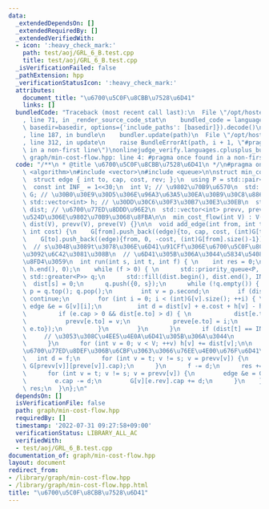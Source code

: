 ```yaml
---
data:
  _extendedDependsOn: []
  _extendedRequiredBy: []
  _extendedVerifiedWith:
  - icon: ':heavy_check_mark:'
    path: test/aoj/GRL_6_B.test.cpp
    title: test/aoj/GRL_6_B.test.cpp
  _isVerificationFailed: false
  _pathExtension: hpp
  _verificationStatusIcon: ':heavy_check_mark:'
  attributes:
    document_title: "\u6700\u5C0F\u8CBB\u7528\u6D41"
    links: []
  bundledCode: "Traceback (most recent call last):\n  File \"/opt/hostedtoolcache/Python/3.10.5/x64/lib/python3.10/site-packages/onlinejudge_verify/documentation/build.py\"\
    , line 71, in _render_source_code_stat\n    bundled_code = language.bundle(stat.path,\
    \ basedir=basedir, options={'include_paths': [basedir]}).decode()\n  File \"/opt/hostedtoolcache/Python/3.10.5/x64/lib/python3.10/site-packages/onlinejudge_verify/languages/cplusplus.py\"\
    , line 187, in bundle\n    bundler.update(path)\n  File \"/opt/hostedtoolcache/Python/3.10.5/x64/lib/python3.10/site-packages/onlinejudge_verify/languages/cplusplus_bundle.py\"\
    , line 312, in update\n    raise BundleErrorAt(path, i + 1, \"#pragma once found\
    \ in a non-first line\")\nonlinejudge_verify.languages.cplusplus_bundle.BundleErrorAt:\
    \ graph/min-cost-flow.hpp: line 4: #pragma once found in a non-first line\n"
  code: "/**\n * @title \u6700\u5C0F\u8CBB\u7528\u6D41\n */\n#pragma once\n#include\
    \ <algorithm>\n#include <vector>\n#include <queue>\n\nstruct min_cost_flow {\n\
    \  struct edge { int to, cap, cost, rev; };\n  using P = std::pair<int, int>;\n\
    \  const int INF_ = 1<<30;\n  int V; // \u9802\u70B9\u6570\n  std::vector<std::vector<edge>>\
    \ G; // \u30B0\u30E9\u30D5\u306E\u96A3\u63A5\u30EA\u30B9\u30C8\u8868\u73FE\n \
    \ std::vector<int> h; // \u30DD\u30C6\u30F3\u30B7\u30E3\u30EB\n  std::vector<int>\
    \ dist; // \u6700\u77ED\u8DDD\u96E2\n  std::vector<int> prevv, preve; // \u76F4\
    \u524D\u306E\u9802\u70B9\u3068\u8FBA\n\n  min_cost_flow(int V) : V(V), G(V), h(V),\
    \ dist(V), prevv(V), preve(V) {}\n\n  void add_edge(int from, int to, int cap,\
    \ int cost) {\n    G[from].push_back((edge){to, cap, cost, (int)G[to].size()});\n\
    \    G[to].push_back((edge){from, 0, -cost, (int)G[from].size()-1});\n  }\n\n\
    \  // s\u304B\u3089t\u3078\u306E\u6D41\u91CFf\u306E\u6700\u5C0F\u8CBB\u7528\u6D41\
    \u3092\u6C42\u3081\u308B\n  // \u6D41\u305B\u306A\u3044\u5834\u5408\u306F-1\u3092\
    \u8FD4\u3059\n  int run(int s, int t, int f) { \n    int res = 0;\n    std::fill(h.begin(),\
    \ h.end(), 0);\n    while (f > 0) { \n      std::priority_queue<P, std::vector<P>,\
    \ std::greater<P>> q;\n      std::fill(dist.begin(), dist.end(), INF_);\n    \
    \  dist[s] = 0;\n      q.push({0, s});\n      while (!q.empty()) { \n        P\
    \ p = q.top(); q.pop();\n        int v = p.second;\n        if (dist[v] < p.first)\
    \ continue;\n        for (int i = 0; i < (int)G[v].size(); ++i) { \n         \
    \ edge &e = G[v][i];\n          int d = dist[v] + e.cost + h[v] - h[e.to];\n \
    \         if (e.cap > 0 && dist[e.to] > d) { \n            dist[e.to] = d;\n \
    \           prevv[e.to] = v;\n            preve[e.to] = i;\n            q.push({dist[e.to],\
    \ e.to});\n          }\n        }\n      }\n      if (dist[t] == INF_) {\n   \
    \     // \u3053\u308C\u4EE5\u4E0A\u6D41\u305B\u306A\u3044\n        return -1;\n\
    \      }\n      for (int v = 0; v < V; ++v) h[v] += dist[v];\n\n      // s-t\u9593\
    \u6700\u77ED\u8DEF\u306B\u6CBF\u3063\u3066\u76EE\u4E00\u676F\u6D41\u3059\n   \
    \   int d = f;\n      for (int v = t; v != s; v = prevv[v]) {\n        d = std::min(d,\
    \ G[prevv[v]][preve[v]].cap);\n      }\n      f -= d;\n      res += d*h[t];\n\
    \      for (int v = t; v != s; v = prevv[v]) {\n        edge &e = G[prevv[v]][preve[v]];\n\
    \        e.cap -= d;\n        G[v][e.rev].cap += d;\n      }\n    }\n    return\
    \ res;\n  }\n};\n"
  dependsOn: []
  isVerificationFile: false
  path: graph/min-cost-flow.hpp
  requiredBy: []
  timestamp: '2022-07-31 09:27:58+09:00'
  verificationStatus: LIBRARY_ALL_AC
  verifiedWith:
  - test/aoj/GRL_6_B.test.cpp
documentation_of: graph/min-cost-flow.hpp
layout: document
redirect_from:
- /library/graph/min-cost-flow.hpp
- /library/graph/min-cost-flow.hpp.html
title: "\u6700\u5C0F\u8CBB\u7528\u6D41"
---
```

